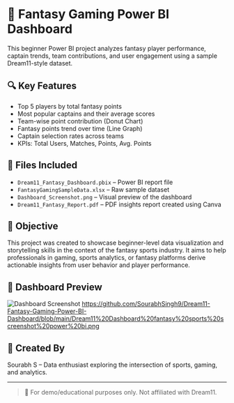 # 🏏 Fantasy Gaming Power BI Dashboard

This beginner Power BI project analyzes fantasy player performance, captain trends, team contributions, and user engagement using a sample Dream11-style dataset.

## 🔍 Key Features

- Top 5 players by total fantasy points
- Most popular captains and their average scores
- Team-wise point contribution (Donut Chart)
- Fantasy points trend over time (Line Graph)
- Captain selection rates across teams
- KPIs: Total Users, Matches, Points, Avg. Points

## 📂 Files Included

- `Dream11_Fantasy_Dashboard.pbix` – Power BI report file
- `FantasyGamingSampleData.xlsx` – Raw sample dataset
- `Dashboard_Screenshot.png` – Visual preview of the dashboard
- `Dream11_Fantasy_Report.pdf` – PDF insights report created using Canva

## 🎯 Objective

This project was created to showcase beginner-level data visualization and storytelling skills in the context of the fantasy sports industry. It aims to help professionals in gaming, sports analytics, or fantasy platforms derive actionable insights from user behavior and player performance.

## 📸 Dashboard Preview

![Dashboard Screenshot]([Dashboard_Screenshot.png](https://github.com/SourabhSingh9/Dream11-Fantasy-Gaming-Power-BI-Dashboard/blob/main/Dream11%20Dashboard%20fantasy%20sports%20screenshot%20power%20bi.png)) https://github.com/SourabhSingh9/Dream11-Fantasy-Gaming-Power-BI-Dashboard/blob/main/Dream11%20Dashboard%20fantasy%20sports%20screenshot%20power%20bi.png

## 👤 Created By

Sourabh S – Data enthusiast exploring the intersection of sports, gaming, and analytics.

---

> 📌 For demo/educational purposes only. Not affiliated with Dream11.
